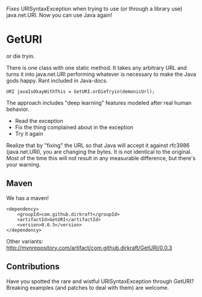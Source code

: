 *Fixes* URISyntaxException when trying to use (or through a library use) java.net.URI. Now you can use Java again!


GetURI
======
or die tryin.

There is one class with one static method. It takes any arbitrary URL and turns it into java.net.URI performing whatever is necessary to make the Java gods happy. Rant included in Java-docs.

    URI javaIsOkayWithThis = GetURI.orDieTryin(demonicUrl);

The approach includes "deep learning" features modeled after real human behavior.

  - Read the exception
  - Fix the thing complained about in the exception
  - Try it again

Realize that by "fixing" the URL so that Java will accept it against rfc3986 (java.net.URI), you are changing the bytes. It is not identical to the original. Most of the time this will not result in any measurable difference, but there's your warning.


## Maven ##
We has a maven!

    <dependency>
    	<groupId>com.github.dirkraft</groupId>
    	<artifactId>GetURI</artifactId>
    	<version>0.0.3</version>
    </dependency>

Other variants: http://mvnrepository.com/artifact/com.github.dirkraft/GetURI/0.0.3


## Contributions ##
Have you spotted the rare and wistful URISyntaxException through GetURI? Breaking examples (and patches to deal with them) are welcome.

